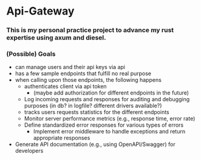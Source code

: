 # Api-Gateway

### This is my personal practice project to advance my rust expertise using axum and diesel.

### (Possible) Goals

-   can manage users and their api keys via api
-   has a few sample endpoints that fulfill no real purpose
-   when calling upon those endpoints, the following happens
    -   authenticates client via api token
        -   (maybe add authorization for different endpoints in the future)
    -   Log incoming requests and responses for auditing and debugging purposes (in db? in logfile? different drivers available?)
    -   tracks users requests statistics for the different endpoints
    -   Monitor server performance metrics (e.g., response time, error rate)
    -   Define standardized error responses for various types of errors
        -   Implement error middleware to handle exceptions and return appropriate responses
-   Generate API documentation (e.g., using OpenAPI/Swagger) for developers
